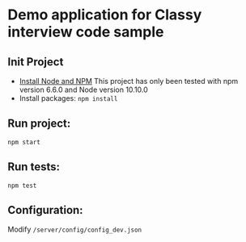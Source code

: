 # Demo application for Classy interview code sample
## Init Project
 - [Install Node and NPM](https://nodejs.org/en/) This project has only been tested with npm version 6.6.0 and Node version 10.10.0
 - Install packages: `npm install`

## Run project:
  `npm start`

## Run tests:
  `npm test`

## Configuration:
Modify `/server/config/config_dev.json`
